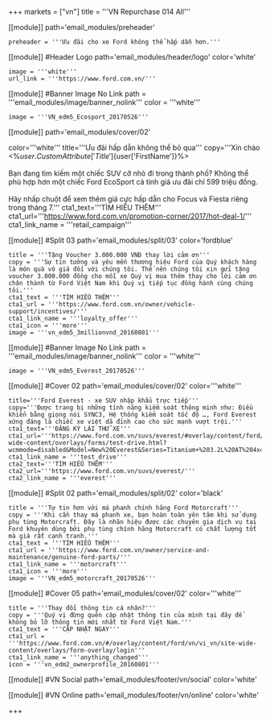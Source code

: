 +++
markets = ["vn"]
title = '''VN Repurchase 014 All'''

[[module]]
path='email_modules/preheader'

	preheader = '''Ưu đãi cho xe Ford không thể hấp dẫn hơn.'''

[[module]] #Header Logo
path='email_modules/header/logo'
color='white'

	image = '''white'''
	url_link = '''https://www.ford.com.vn/'''

 [[module]] #Banner Image No Link
path = '''email_modules/image/banner_nolink'''
color = '''white'''

	image = '''VN_edm5_Ecosport_20170526''' 

[[module]]
path='email_modules/cover/02'

color='''white'''
title='''Ưu đãi hấp dẫn không thể bỏ qua'''
copy='''Xin chào <%${user.CustomAttribute['Title']}%> <%${user['FirstName']}%><br /><br />Bạn đang tìm kiếm một chiếc SUV cỡ nhỏ đi trong thành phố? Không thể phù hợp hơn một chiếc Ford EcoSport cá tính giá ưu đãi chỉ 599 triệu đồng.<br /><br />Hãy nhấp chuột để xem thêm giá cực hấp dẫn cho Focus và Fiesta riêng trong tháng 7.'''
cta1_text='''TÌM HIỂU THÊM'''
cta1_url='''https://www.ford.com.vn/promotion-corner/2017/hot-deal-1/'''
cta1_link_name = '''retail_campaign'''


[[module]] #Split 03
path='email_modules/split/03'
color='fordblue'

	title = '''Tặng Voucher 3.000.000 VNĐ thay lời cảm ơn'''
	copy = '''Sự tin tưởng và yêu mến thương hiệu Ford của Quý khách hàng là món quà vô giá đối với chúng tôi. Thế nên chúng tôi xin gửi tặng voucher 3.000.000 đồng cho mỗi xe Quý vị mua thêm thay cho lời cảm ơn chân thành từ Ford Việt Nam khi Quý vị tiếp tục đồng hành cùng chúng tôi.'''
	cta1_text = '''TÌM HIỂU THÊM'''
	cta1_url = '''https://www.ford.com.vn/owner/vehicle-support/incentives/'''
	cta1_link_name = '''loyalty_offer'''
	cta1_icon = '''more'''
	image = '''vn_edm5_3millionvnd_20160801'''

[[module]] #Banner Image No Link
path = '''email_modules/image/banner_nolink'''
color = '''white'''

	image = '''VN_edm5_Everest_20170526'''

[[module]] #Cover 02
path='email_modules/cover/02'
color='''white'''

	title='''Ford Everest - xe SUV nhập khẩu trực tiếp'''
	copy='''Được trang bị những tính năng kiểm soát thông minh như: Điều khiển bằng giọng nói SYNC3, Hệ thống kiểm soát tốc độ …, Ford Everest xứng đáng là chiếc xe việt dã đỉnh cao cho sức mạnh vượt trội.'''
	cta1_text='''ĐĂNG KÝ LÁI THỬ XE'''
	cta1_url='''https://www.ford.com.vn/suvs/everest/#overlay/content/ford/vn/vi_vn/site-wide-content/overlays/forms/test-drive.html?wcmmode=disabled&Model=New%20Everest&Series=Titanium+%203.2L%20AT%204x4'''
	cta1_link_name = '''test_drive'''
	cta2_text='''TÌM HIỂU THÊM'''
	cta2_url='''https://www.ford.com.vn/suvs/everest/'''
	cta2_link_name = '''everest'''

[[module]] #Split 02
path='email_modules/split/02'
color='black'

	title = '''Tự tin hơn với má phanh chính hãng Ford Motorcraft'''
	copy = '''Khi cần thay má phanh xe, bạn hoàn toàn yên tâm khi sử dụng phụ tùng Motorcraft. Đây là nhãn hiệu được các chuyên gia dịch vụ tại Ford khuyên dùng bởi phụ tùng chính hãng Motorcraft có chất lượng tốt mà giá rất cạnh tranh.'''
	cta1_text = '''TÌM HIỂU THÊM'''
	cta1_url = '''https://www.ford.com.vn/owner/service-and-maintenance/genuine-ford-parts/'''
	cta1_link_name = '''motorcraft'''
	cta1_icon = '''more'''
	image = '''VN_edm5_motorcraft_20170526'''

[[module]] #Cover 05
path='email_modules/cover/02'
color='''white'''

	title = '''Thay đổi thông tin cá nhân?'''
	copy = '''Quý vị đừng quên cập nhật thông tin của mình tại đây để không bỏ lỡ thông tin mới nhất từ Ford Việt Nam.'''
	cta1_text = '''CẬP NHẬT NGAY'''
	cta1_url = '''https://www.ford.com.vn/#/overlay/content/ford/vn/vi_vn/site-wide-content/overlays/form-overlay/login'''
	cta1_link_name = '''anything_changed'''
	icon = '''vn_edm2_ownerprofile_20160801'''

[[module]] #VN Social
path='email_modules/footer/vn/social'
color='white'


[[module]] #VN Online
path='email_modules/footer/vn/online'
color='white'


+++